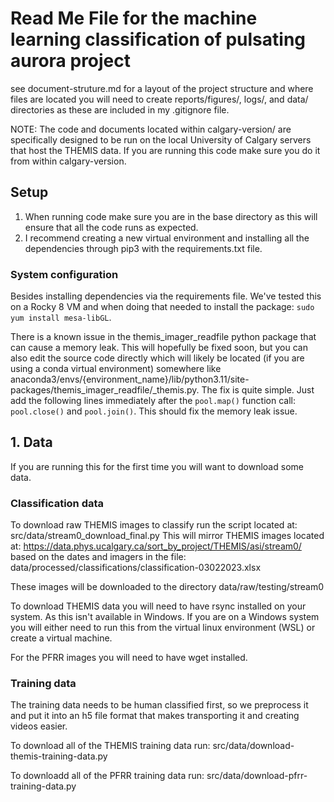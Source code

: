 # Read Me File for the machine learning classification of pulsating aurora project
see document-struture.md for a layout of the project structure and where files are located
you will need to create reports/figures/, logs/, and data/ directories as these are included in my .gitignore file.

NOTE: The code and documents located within calgary-version/ are specifically designed to be run on the local University of Calgary servers that host the THEMIS data. If you are running this code make sure you do it from within calgary-version.

## Setup
1. When running code make sure you are in the base directory as this will ensure that all the code runs as expected.
2. I recommend creating a new virtual environment and installing all the dependencies through pip3 with the requirements.txt file.

### System configuration
Besides installing dependencies via the requirements file. We've tested this on a Rocky 8 VM and when doing that needed to install the package: `sudo yum install mesa-libGL`. 

There is a known issue in the themis_imager_readfile python package that can cause a memory leak. This will hopefully be fixed soon, but you can also edit the source code directly which will likely be located (if you are using a conda virtual environment) somewhere like anaconda3/envs/{environment_name}/lib/python3.11/site-packages/themis_imager_readfile/_themis.py. The fix is quite simple. Just add the following lines immediately after the `pool.map()` function call: `pool.close()` and `pool.join()`. This should fix the memory leak issue. 

## 1. Data
If you are running this for the first time you will want to download some data.

### Classification data
To download raw THEMIS images to classify run the script located at: src/data/stream0_download_final.py
This will mirror THEMIS images located at: https://data.phys.ucalgary.ca/sort_by_project/THEMIS/asi/stream0/ based on the dates and imagers in the file: data/processed/classifications/classification-03022023.xlsx

These images will be downloaded to the directory data/raw/testing/stream0

To download THEMIS data you will need to have rsync installed on your system. As this isn't available in Windows. If you are on a Windows system you will either need to run this from the virtual linux environment (WSL) or create a virtual machine.

For the PFRR images you will need to have wget installed.

### Training data
The training data needs to be human classified first, so we preprocess it and put it into an h5 file format that makes transporting it and creating videos easier.

To download all of the THEMIS training data run: src/data/download-themis-training-data.py

To downloadd all of the PFRR training data run: src/data/download-pfrr-training-data.py
